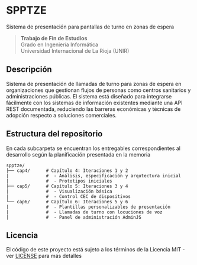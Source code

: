 # SPPTZE
Sistema de presentación para pantallas de turno en zonas de espera

> **Trabajo de Fin de Estudios**  
> Grado en Ingeniería Informática  
> Universidad Internacional de La Rioja (UNIR)  

## Descripción
Sistema de presentación de llamadas de turno para zonas de espera en organizaciones que gestionan flujos de personas como centros sanitarios y administraciones públicas. El sistema está diseñado para integrarse fácilmente con los sistemas de información existentes mediante una API REST documentada, reduciendo las barreras económicas y técnicas de adopción respecto a soluciones comerciales.

## Estructura del repositorio
En cada subcarpeta se encuentran los entregables correspondientes al desarrollo según la planificación presentada en la memoria
```
spptze/
├── cap4/      # Capítulo 4: Iteraciones 1 y 2
|              #  - Análisis, especificación y arqutectura inicial
|              #  - Prototipos iniciales
├── cap5/      # Capítulo 5: Iteraciones 3 y 4
|              #  - Visualización básica
|              #  - Control CEC de dispositivos
└── cap6/      # Capítulo 6: Iteraciones 5 y 6
|              #  - Plantillas personalizables de presentación
|              #  - Llamadas de turno con locuciones de voz
|              #  - Panel de administración AdminJS
```

## Licencia
El código de este proyecto está sujeto a los términos de la Licencia MIT - ver [LICENSE](LICENSE) para más detalles

